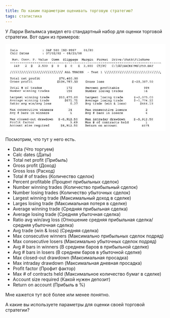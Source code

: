 ```yaml
---
title: По каким параметрам оценивать торговую стратегию?
tags: статистика
---
```


У Ларри Вильямса увидел его стандартный набор для оценки торговой стратегии. Вот один из примеров:

![Параметры торговой стратегии Ларри Вильямса](/assets/images/2020/11/statistics.png)

Посмотрим, что тут у него есть.

- Data (Что торгуем)
- Calc dates (Даты)
- Total net profit (Прибыль)
- Gross profit (Доход)
- Gross loss (Расход)
- Total # of trades (Количество сделок)
- Percent profitable (Процент прибыльных сделок)
- Number winning trades (Количество прибыльный сделок)
- Number losing trades (Количество убыточных сделок)
- Largest winning trade (Максимальный доход в сделке)
- Larges losing trade (Максимальная потеря в сделке)
- Average winning trade (Средняя прибыльная сделка)
- Average losing trade (Средняя убыточная сделка)
- Ratio avg win/avg loss (Отношение средняя прибыльная сделка/средняя убыточная сделка)
- Avg trade (win & loss) (Средняя сделка)
- Max consecutive winners (Максимально прибыльных сделок подряд)
- Max consecutive losers (Максимально убыточных сделок подряд)
- Avg # bars in winners (В среднем баров в прибыльной сделке)
- Avg # bars in losers (В среднем баров в убыточной сделке)
- Max closed-out drawdown (Максимальная просадка)
- Max intraday drawdown (Максимальная дневная просадка)
- Profit factor (Профит фактор)
- Max # of contracts held (Максимальное количество бумаг в сделке)
- Account size required (Какой нужен депозит)
- Return on account (Прибыль в %)

Мне кажется тут всё более или менее понятно. 

А какие вы используете параметры для оценки своей торговой стратегии?